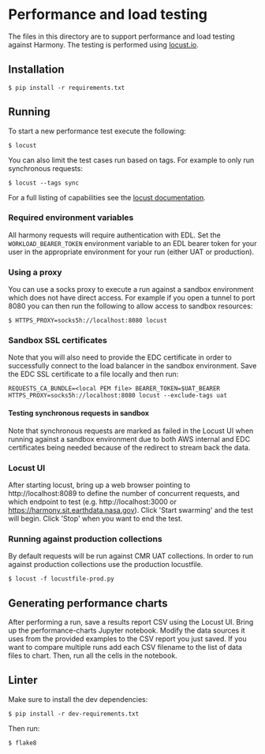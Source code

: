 # Performance and load testing

The files in this directory are to support performance and load testing against Harmony. The
testing is performed using [locust.io](https://locust.io/).

## Installation
```
$ pip install -r requirements.txt
```

## Running
To start a new performance test execute the following:
```
$ locust
```

You can also limit the test cases run based on tags. For example to only run synchronous requests:
```
$ locust --tags sync
```

For a full listing of capabilities see the [locust documentation](https://docs.locust.io/en/stable/index.html).

### Required environment variables
All harmony requests will require authentication with EDL. Set the `WORKLOAD_BEARER_TOKEN` environment variable to
an EDL bearer token for your user in the appropriate environment for your run (either UAT or production).

### Using a proxy
You can use a socks proxy to execute a run against a sandbox environment which does not have direct access. For
example if you open a tunnel to port 8080 you can then run the following to allow access to sandbox resources:
```
$ HTTPS_PROXY=socks5h://localhost:8080 locust
```

### Sandbox SSL certificates
Note that you will also need to provide the EDC certificate in order to successfully connect to the load balancer
in the sandbox environment. Save the EDC SSL certificate to a file locally and then run:
```
REQUESTS_CA_BUNDLE=<local PEM file> BEARER_TOKEN=$UAT_BEARER HTTPS_PROXY=socks5h://localhost:8080 locust --exclude-tags uat
```

#### Testing synchronous requests in sandbox
Note that synchronous requests are marked as failed in the Locust UI when running against a sandbox environment
due to both AWS internal and EDC certificates being needed because of the redirect to stream back the data.

### Locust UI
After starting locust, bring up a web browser pointing to http://localhost:8089 to define the number
of concurrent requests, and which endpoint to test (e.g. http://localhost:3000 or
https://harmony.sit.earthdata.nasa.gov). Click 'Start swarming' and the test will begin. Click 'Stop' when
you want to end the test.

### Running against production collections
By default requests will be run against CMR UAT collections. In order to run against production collections
use the production locustfile.
```
$ locust -f locustfile-prod.py
```

## Generating performance charts
After performing a run, save a results report CSV using the Locust UI. Bring up the performance-charts Jupyter
notebook. Modify the data sources it uses from the provided examples to the CSV report you just saved. If you
want to compare multiple runs add each CSV filename to the list of data files to chart. Then, run all the cells
in the notebook.

## Linter
Make sure to install the dev dependencies:
```
$ pip install -r dev-requirements.txt
```

Then run:
```
$ flake8
```
